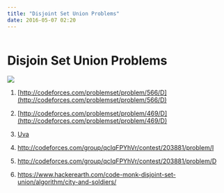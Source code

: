 ```yaml
---
title: "Disjoint Set Union Problems"
date: 2016-05-07 02:20
---
```


<div style="text-align: center;" markdown="1">

<div style="display: inline-block; text-align: left;"  markdown="1">

# Disjoin Set Union Problems

  <img src="/img/dsu.jpg">  

1.  [http://codeforces.com/problemset/problem/566/D](http://codeforces.com/problemset/problem/566/D)

2.  [http://codeforces.com/problemset/problem/469/D](http://codeforces.com/problemset/problem/469/D)

3.  [Uva](https://uva.onlinejudge.org/index.php?option=com_onlinejudge&Itemid=8&page=show_problem&problem=1524)

4. <http://codeforces.com/group/qcIqFPYhVr/contest/203881/problem/I>

5. <http://codeforces.com/group/qcIqFPYhVr/contest/203881/problem/D>

6. <https://www.hackerearth.com/code-monk-disjoint-set-union/algorithm/city-and-soldiers/>

</div>
</div>